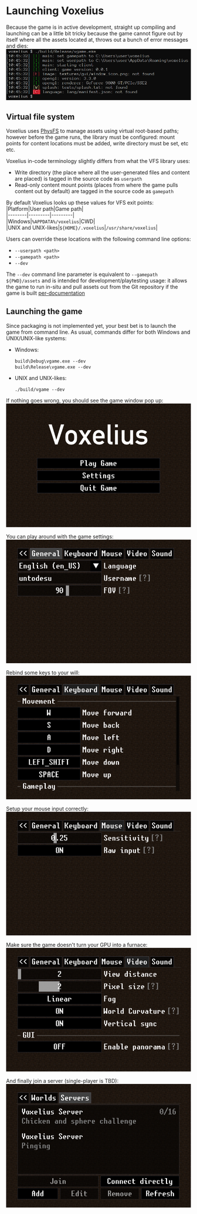 # Launching Voxelius
Because the game is in active development, straight up compiling and launching can be a little bit tricky because the game cannot figure out by itself where all the assets located at, throws out a bunch of error messages and dies:  
![](launch.0000.png)

## Virtual file system
Voxelius uses [PhysFS](https://github.com/icculus/physfs) to manage assets using virtual root-based paths; however before the game runs, the library must be configured: mount points for content locations must be added, write directory must be set, etc etc.  

Voxelius in-code terminology slightly differs from what the VFS library uses:
* Write directory (the place where all the user-generated files and content are placed) is tagged in the source code as `userpath`  
* Read-only content mount points (places from where the game pulls content out by default) are tagged in the source code as `gamepath`  

By default Voxelius looks up these values for VFS exit points:  
|Platform|User path|Game path|  
|--------|---------|---------|  
|Windows|`%APPDATA%/voxelius`|CWD|  
|UNIX and UNIX-likes|`${HOME}/.voxelius`|`/usr/share/voxelius`|  

Users can override these locations with the following command line options:  
* `--userpath <path>`
* `--gamepath <path>`
* `--dev`

The `--dev` command line parameter is equivalent to `--gamepath ${PWD}/assets` and is intended for development/playtesting usage: it allows the game to run in-situ and pull assets out from the Git repository if the game is built [per-documentation](building.md)  

## Launching the game
Since packaging is not implemented yet, your best bet is to launch the game from command line. As usual, commands differ for both Windows and UNIX/UNIX-like systems:  

* Windows:  
  ```
  build\Debug\vgame.exe --dev
  build\Release\vgame.exe --dev
  ```
* UNIX and UNIX-likes:
  ```
  ./build/vgame --dev
  ```

If nothing goes wrong, you should see the game window pop up:  
![](launch.0001.png)  

You can play around with the game settings:  
![](launch.0002.png)  

Rebind some keys to your will:  
![](launch.0003.png)  

Setup your mouse input correctly:  
![](launch.0004.png)  

Make sure the game doesn't turn your GPU into a furnace:  
![](launch.0005.png)  

And finally join a server (single-player is TBD):  
![](launch.0006.png)  

